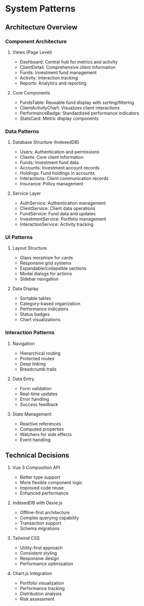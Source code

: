 # System Patterns

## Architecture Overview

### Component Architecture
1. Views (Page Level)
   - Dashboard: Central hub for metrics and activity
   - ClientDetail: Comprehensive client information
   - Funds: Investment fund management
   - Activity: Interaction tracking
   - Reports: Analytics and reporting

2. Core Components
   - FundsTable: Reusable fund display with sorting/filtering
   - ClientActivityChart: Visualizes client interactions
   - PerformanceBadge: Standardized performance indicators
   - StatsCard: Metric display components

### Data Patterns

1. Database Structure (IndexedDB)
   - Users: Authentication and permissions
   - Clients: Core client information
   - Funds: Investment fund data
   - Accounts: Investment account records
   - Holdings: Fund holdings in accounts
   - Interactions: Client communication records
   - Insurance: Policy management

2. Service Layer
   - AuthService: Authentication management
   - ClientService: Client data operations
   - FundService: Fund data and updates
   - InvestmentService: Portfolio management
   - InteractionService: Activity tracking

### UI Patterns

1. Layout Structure
   - Glass morphism for cards
   - Responsive grid systems
   - Expandable/collapsible sections
   - Modal dialogs for actions
   - Sidebar navigation

2. Data Display
   - Sortable tables
   - Category-based organization
   - Performance indicators
   - Status badges
   - Chart visualizations

### Interaction Patterns

1. Navigation
   - Hierarchical routing
   - Protected routes
   - Deep linking
   - Breadcrumb trails

2. Data Entry
   - Form validation
   - Real-time updates
   - Error handling
   - Success feedback

3. State Management
   - Reactive references
   - Computed properties
   - Watchers for side effects
   - Event handling

## Technical Decisions

1. Vue 3 Composition API
   - Better type support
   - More flexible component logic
   - Improved code reuse
   - Enhanced performance

2. IndexedDB with Dexie.js
   - Offline-first architecture
   - Complex querying capability
   - Transaction support
   - Schema migrations

3. Tailwind CSS
   - Utility-first approach
   - Consistent styling
   - Responsive design
   - Performance optimization

4. Chart.js Integration
   - Portfolio visualization
   - Performance tracking
   - Distribution analysis
   - Risk assessment